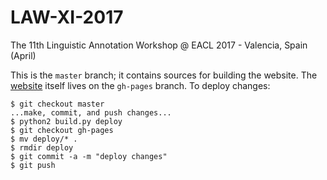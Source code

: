 # LAW-XI-2017
The 11th Linguistic Annotation Workshop @ EACL 2017 - Valencia, Spain (April)

This is the `master` branch; it contains sources for building the website.
The [website](https://sigann.github.io/LAW-XI-2017) itself lives on the `gh-pages` branch.
To deploy changes:

    $ git checkout master
    ...make, commit, and push changes...
    $ python2 build.py deploy
    $ git checkout gh-pages
    $ mv deploy/* .
    $ rmdir deploy
    $ git commit -a -m "deploy changes"
    $ git push
